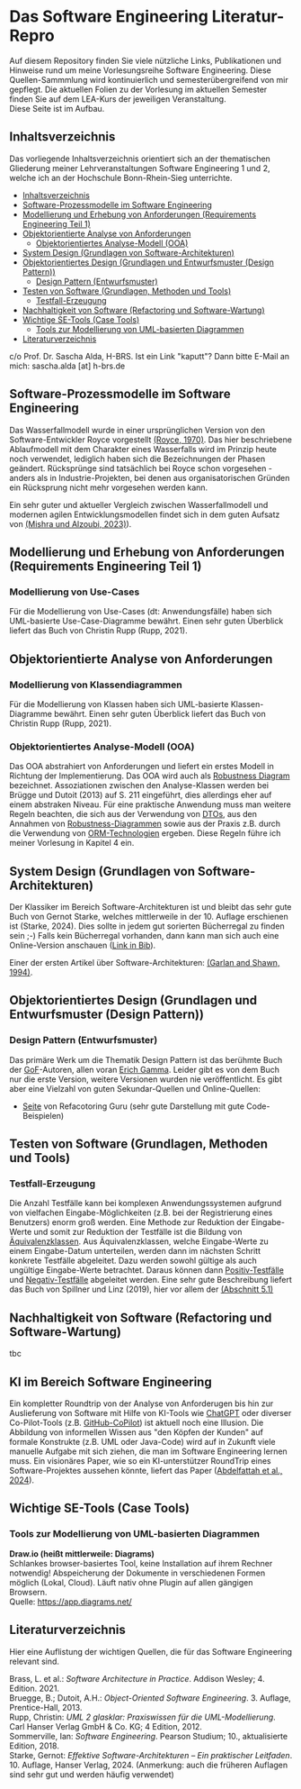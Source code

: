 # Das Software Engineering Literatur-Repro

Auf diesem Repository finden Sie viele nützliche Links, Publikationen und Hinweise rund um meine 
Vorlesungsreihe Software Engineering. Diese Quellen-Sammmlung wird kontinuierlich 
und semesterübergreifend von mir gepflegt. Die aktuellen Folien zu der Vorlesung im aktuellen 
Semester finden Sie auf dem LEA-Kurs der jeweiligen Veranstaltung.
<br>
Diese Seite ist im Aufbau.

## Inhaltsverzeichnis
Das vorliegende Inhaltsverzeichnis orientiert sich an der thematischen Gliederung meiner 
Lehrveranstaltungen Software Engineering 1 und 2, welche ich an der Hochschule Bonn-Rhein-Sieg 
unterrichte.  
<!-- TOC -->
  * [Inhaltsverzeichnis](#inhaltsverzeichnis)
  * [Software-Prozessmodelle im Software Engineering](#software-prozessmodelle-im-software-engineering)
  * [Modellierung und Erhebung von Anforderungen (Requirements Engineering Teil 1)](#modellierung-und-erhebung-von-anforderungen-requirements-engineering-teil-1)
  * [Objektorientierte Analyse von Anforderungen](#objektorientierte-analyse-von-anforderungen)
    * [Objektorientiertes Analyse-Modell (OOA)](#objektorientiertes-analyse-modell-ooa)
  * [System Design (Grundlagen von Software-Architekturen)](#system-design-grundlagen-von-software-architekturen)
  * [Objektorientiertes Design (Grundlagen und Entwurfsmuster (Design Pattern))](#objektorientiertes-design-grundlagen-und-entwurfsmuster-design-pattern)
    * [Design Pattern (Entwurfsmuster)](#design-pattern-entwurfsmuster)
  * [Testen von Software (Grundlagen, Methoden und Tools)](#testen-von-software-grundlagen-methoden-und-tools)
    * [Testfall-Erzeugung](#testfall-erzeugung)
  * [Nachhaltigkeit von Software (Refactoring und Software-Wartung)](#nachhaltigkeit-von-software-refactoring-und-software-wartung)
  * [Wichtige SE-Tools (Case Tools)](#wichtige-se-tools-case-tools-)
    * [Tools zur Modellierung von UML-basierten Diagrammen](#tools-zur-modellierung-von-uml-basierten-diagrammen)
  * [Literaturverzeichnis](#literaturverzeichnis)
<!-- TOC -->

c/o Prof. Dr. Sascha Alda, H-BRS. Ist ein Link "kaputt"? Dann bitte E-Mail an mich: sascha.alda [at]
h-brs.de

## Software-Prozessmodelle im Software Engineering

Das Wasserfallmodell wurde in einer ursprünglichen Version von den Software-Entwickler Royce 
vorgestellt [(Royce, 1970)](/papers/Royce,%201970.pdf). Das hier beschriebene Ablaufmodell mit 
dem Charakter eines Wasserfalls wird 
im Prinzip heute noch verwendet, lediglich haben sich die Bezeichnungen der Phasen geändert. 
Rücksprünge sind tatsächlich bei Royce schon vorgesehen - anders als in Industrie-Projekten, bei 
denen aus organisatorischen Gründen ein Rücksprung nicht mehr vorgesehen werden kann.  

Ein sehr guter und aktueller Vergleich zwischen Wasserfallmodell und modernen agilen 
Entwicklungsmodellen findet sich in dem guten Aufsatz von [(Mishra und Alzoubi, 2023)](/papers/Mishra%20und%20Azoubi%202023.pdf)).

## Modellierung und Erhebung von Anforderungen (Requirements Engineering Teil 1)
### Modellierung von Use-Cases
Für die Modellierung von Use-Cases (dt: Anwendungsfälle) haben sich UML-basierte 
Use-Case-Diagramme bewährt. Einen sehr guten Überblick liefert das Buch von Christin Rupp (Rupp, 
2021). 

## Objektorientierte Analyse von Anforderungen
### Modellierung von Klassendiagrammen
Für die Modellierung von Klassen haben sich UML-basierte
Klassen-Diagramme bewährt. Einen sehr guten Überblick liefert das Buch von Christin Rupp (Rupp,
2021).

### Objektorientiertes Analyse-Modell (OOA)
Das OOA abstrahiert von Anforderungen und liefert ein erstes Modell in Richtung der 
Implementierung. Das OOA wird auch als [Robustness Diagram](https://en.wikipedia.org/wiki/Entity-control-boundary) bezeichnet.
Assoziationen zwischen den Analyse-Klassen werden bei Brügge und Dutoit (2013) auf S. 211 
eingeführt, dies allerdings eher auf einem abstraken Niveau. Für eine praktische Anwendung muss man weitere Regeln beachten, die 
sich aus der Verwendung von [DTOs](https://martinfowler.com/eaaCatalog/dataTransferObject.html), 
aus den Annahmen von [Robustness-Diagrammen](https://en.wikipedia.org/wiki/Entity-control-boundary)
sowie aus der Praxis z.B. durch die Verwendung von 
[ORM-Technologien](https://de.wikipedia.org/wiki/Objektrelationale_Abbildung) ergeben. Diese Regeln führe ich meiner Vorlesung in Kapitel 4 ein.

## System Design (Grundlagen von Software-Architekturen)
Der Klassiker im Bereich Software-Architekturen ist und bleibt das sehr gute Buch von Gernot 
Starke, welches mittlerweile in der 10. Auflage erschienen ist (Starke, 2024). Dies sollte in 
jedem gut sorierten Bücherregal zu finden sein ;-) Falls kein Bücherregal vorhanden, dann kann man sich auch eine Online-Version 
anschauen ([Link in Bib](https://bib-discover.bib.h-brs.de/permalink/49HBZ_BRS/1hl68vi/alma991001257049706452)).


Einer der ersten Artikel über Software-Architekturen: [(Garlan and Shawn, 1994)](papers/Garlan%20and%20Shaw%201994.pdf).

## Objektorientiertes Design (Grundlagen und Entwurfsmuster (Design Pattern))


### Design Pattern (Entwurfsmuster)
Das primäre Werk um die Thematik Design Pattern ist das berühmte Buch der [GoF](https://springframework.guru/gang-of-four-design-patterns/)-Autoren, allen voran 
[Erich Gamma](https://de.wikipedia.org/wiki/Erich_Gamma). Leider gibt es von dem Buch nur die 
erste Version, weitere Versionen wurden nie veröffentlicht. Es gibt aber eine Vielzahl von guten 
Sekundar-Quellen und Online-Quellen:

- [Seite](https://refactoring.guru/design-patterns) von Refacotoring Guru (sehr gute Darstellung 
  mit gute Code-Beispielen)


## Testen von Software (Grundlagen, Methoden und Tools)
### Testfall-Erzeugung
Die Anzahl Testfälle kann bei komplexen Anwendungssystemen aufgrund von vielfachen
Eingabe-Möglichkeiten (z.B. bei der Registrierung eines Benutzers) enorm groß werden. Eine Methode
zur Reduktion der Eingabe-Werte und somit zur Reduktion der Testfälle ist die Bildung von [Äquivalenzklassen](https://de.wikipedia.org/wiki/%C3%84quivalenzklassentest). Aus Äquivalenzklassen, welche
Eingabe-Werte zu einem Eingabe-Datum unterteilen, werden dann im nächsten Schritt konkrete
Testfälle abgeleitet.  Dazu werden sowohl gültige als auch ungültige Eingabe-Werte betrachtet.
Daraus können dann [Positiv-Testfälle](https://www.techtarget.com/searchsoftwarequality/tip/Positive-vs-negative-testing-Differences-and-examples) und [Negativ-Testfälle](https://de.wikipedia.org/wiki/Negativtest) abgeleitet werden. Eine sehr gute
Beschreibung liefert das Buch von Spillner und Linz (2019), hier vor allem
der [(Abschnitt 5.1)](/papers/Spillner%20und%20Linz,%202019,%20Kapitel%205-1%20Black%20Box%20Test.pdf)

## Nachhaltigkeit von Software (Refactoring und Software-Wartung)
tbc

## KI im Bereich Software Engineering
Ein kompletter Roundtrip von der Analyse von Anforderugen bis hin zur Auslieferung von Software 
mit Hilfe von KI-Tools wie [ChatGPT](https://chatgpt.com/auth/login) oder diverser Co-Pilot-Tools (z.B. [GitHub-CoPilot](https://github.com/features/copilot)) ist 
aktuell noch eine Illusion. Die Abbildung von informellen Wissen aus "den Köpfen der Kunden" auf 
formale Konstrukte (z.B. UML oder Java-Code) wird auf in Zukunft viele manuelle Aufgabe mit sich 
ziehen, die man im Software Engineering lernen muss. Ein visionäres Paper, wie so ein 
KI-unterstützer RoundTrip eines Software-Projektes aussehen könnte, liefert das Paper 
([Abdelfattah et al., 2024](/papers/Roadmap_for_Software_Engineering_Education_using_ChatGPT.pdf)).   

## Wichtige SE-Tools (Case Tools) 
### Tools zur Modellierung von UML-basierten Diagrammen

**Draw.io (heißt mittlerweile: Diagrams)**<br>
Schlankes browser-basiertes Tool, keine Installation auf ihrem Rechner notwendig! Abspeicherung der Dokumente in verschiedenen Formen möglich (Lokal, Cloud). Läuft nativ ohne Plugin auf allen gängigen Browsern.
<br>
Quelle: https://app.diagrams.net/


## Literaturverzeichnis

Hier eine Auflistung der wichtigen Quellen, die für das Software Engineering relevant sind. 

Brass, L. et al.: _Software Architecture in Practice_. Addison Wesley; 4. Edition. 2021.
<br>
Bruegge, B.; Dutoit, A.H.: _Object-Oriented Software Engineering_. 3. Auflage, Prentice-Hall, 2013.
<br>
Rupp, Christin: _UML 2 glasklar: Praxiswissen für die UML-Modellierung_. Carl Hanser Verlag GmbH & 
Co. KG; 4 Edition, 2012.
<br>
Sommerville, Ian: _Software Engineering_. Pearson Studium; 10., aktualisierte Edition, 2018.
<br>
Starke, Gernot: _Effektive Software-Architekturen – Ein praktischer Leitfaden_. 10. Auflage, Hanser 
Verlag, 2024. (Anmerkung: auch die früheren Auflagen sind sehr gut und werden häufig verwendet)
<br>



